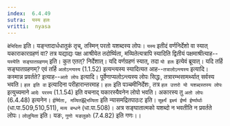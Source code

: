 ```yaml
---
index:  6.4.49
sutra:  यस्य हलः
vritti:  nyasa
---
```


`बेभिदिता` इति। यङ्न्तादार्धधातुकं तृच्, तस्मिन् परतो यशब्दस्य लोपः। `यस्य` इतीदं वर्णनिर्देशो वा स्यात् यकाराकारग्रहणं वा? तत्र यद्याद्यः पक्ष आश्रीयेत तदोर्ष्यिता, मव्यितेत्यत्रापि स्यादिति द्वितीयं पक्षमाश्रीत्याह--`यस्येति सङ्घातग्रहणम्` इति। कुत एतत्? निर्देशात्। यदि वर्णग्रहणं स्यात्, तदा `यो हलः` इत्येवं ब्रूयात्। यदि तर्हि सङ्घातग्रहणम्? एवं तर्हि `अलोऽन्त्यस्य` (1.1.52) इत्यन्त्यस्य स्यादित्यत आह--`तत्रालोऽन्त्यस्य` इत्यादि। कस्मान्न प्रवर्तते? इत्याह--`अतो लोपः` इत्यादि। पूर्वेणाप्यलोऽन्त्यस्य लोपः सिद्धः, तत्रारम्भसामर्थ्यात् सर्वस्य भवति।
`हल इति वा` इत्यादिना परीहारान्तरमाह। `हलः` इति पञ्चमीनिर्देशः, तत्र `हल उत्तरो यो यशब्दस्तस्य लोपः` इत्युच्यमाने `आदेः परस्य` (1.1.54) इति वचनाद् यकारस्यैवनेन लोपो भवति। अकारस्य तु `अतो लोपः` (6.4.48) इत्यनेन।
`ईर्ष्यिता, मव्यित`झ्र्`भव्यिता` इति न्यासमद्रितपाठःट इति। `सूर्क्ष्यं इक्ष्यं ईर्ष्य ईर्ष्यार्थाः` (धा.पा.509,510,511), `मव्य बन्धने` (धा.पा.508)। अत्र सङ्घातात्मको यशब्दो न भवतीति न प्रवर्तते लोपः। `लोलुयिता` इति। यङः, `गुणो यङलुकोः` (7.4.82) इति गणः।।

